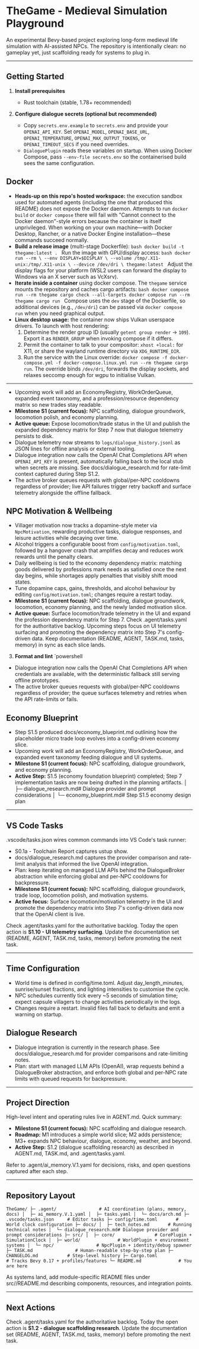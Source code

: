 ﻿# TheGame - Medieval Simulation Playground

An experimental Bevy-based project exploring long-form medieval life simulation with AI-assisted NPCs. The repository is intentionally clean: no gameplay yet, just scaffolding ready for systems to plug in.

---

## Getting Started
1. **Install prerequisites**
   - Rust toolchain (stable, 1.78+ recommended)

2. **Configure dialogue secrets (optional but recommended)**
   - Copy `secrets.env.example` to `secrets.env` and provide your `OPENAI_API_KEY`. Set `OPENAI_MODEL`, `OPENAI_BASE_URL`, `OPENAI_TEMPERATURE`, `OPENAI_MAX_OUTPUT_TOKENS`, or `OPENAI_TIMEOUT_SECS` if you need overrides.
   - `DialoguePlugin` reads these variables on startup. When using Docker Compose, pass `--env-file secrets.env` so the containerised build sees the same configuration.

## Docker
- **Heads-up on this repo's hosted workspace:** the execution sandbox used for
  automated agents (including the one that produced this README) does not expose
  the Docker daemon. Attempts to run `docker build` or `docker compose` there
  will fail with "Cannot connect to the Docker daemon"-style errors because the
  container is itself unprivileged. When working on your own machine—with
  Docker Desktop, Rancher, or a native Docker Engine installation—these
  commands succeed normally.
- **Build a release image** (multi-stage Dockerfile):
  `bash
  docker build -t thegame:latest .
  `
  Run the image with GPU/display access: `bash
  docker run --rm \
    --env DISPLAY=$DISPLAY \
    --volume /tmp/.X11-unix:/tmp/.X11-unix \
    --device /dev/dri \
    thegame:latest
  `
  Adjust the display flags for your platform (WSL2 users can forward the display to Windows via an X server such as VcXsrv).
- **Iterate inside a container** using docker compose. The `thegame` service mounts the repository and caches cargo artifacts:
  `bash
  docker compose run --rm thegame cargo check --all-targets
  docker compose run --rm thegame cargo run
  `
  Compose uses the `dev` stage of the Dockerfile, so additional devices (e.g., `/dev/dri`) can be passed via `docker compose run` when you need graphical output.
- **Linux desktop usage:** the container now ships Vulkan userspace drivers. To launch with host rendering:
  1. Determine the render group ID (usually `getent group render` → `109`). Export it as `RENDER_GROUP` when invoking compose if it differs.
  2. Permit the container to talk to your compositor: `xhost +local:` for X11, or share the wayland runtime directory via `XDG_RUNTIME_DIR`.
  3. Run the service with the Linux override: `docker compose -f docker-compose.yml -f docker-compose.linux.yml run --rm thegame cargo run`.
  The override binds `/dev/dri`, forwards the display sockets, and relaxes seccomp enough for wgpu to initialise Vulkan.

---

- Upcoming work will add an EconomyRegistry, WorkOrderQueue, expanded event taxonomy, and a profession/resource dependency matrix so new trades stay readable.
- **Milestone S1 (current focus):** NPC scaffolding, dialogue groundwork, locomotion polish, and economy planning.
- **Active queue:** Expose locomotion/trade status in the UI and publish the expanded dependency matrix for Step 7 now that dialogue telemetry persists to disk.
- Dialogue telemetry now streams to `logs/dialogue_history.jsonl` as JSON lines for offline analysis or external tooling.
- Dialogue integration now calls the OpenAI Chat Completions API when `OPENAI_API_KEY` is present, automatically falling back to the local stub when secrets are missing. See docs/dialogue_research.md for rate-limit context captured during Step S1.2.
- The active broker queues requests with global/per-NPC cooldowns regardless of provider; live API failures trigger retry backoff and surface telemetry alongside the offline fallback.

## NPC Motivation & Wellbeing
- Villager motivation now tracks a dopamine-style meter via `NpcMotivation`, rewarding productive tasks, dialogue responses, and leisure activities while decaying over time.
- Alcohol triggers a configurable boost from `config/motivation.toml`, followed by a hangover crash that amplifies decay and reduces work rewards until the penalty clears.
- Daily wellbeing is tied to the economy dependency matrix: matching goods delivered by professions mark needs as satisfied once the next day begins, while shortages apply penalties that visibly shift mood states.
- Tune dopamine caps, gains, thresholds, and alcohol behaviour by editing `config/motivation.toml`; changes require a restart today.
- **Milestone S1 (current focus):** NPC scaffolding, dialogue groundwork, locomotion, economy planning, and the newly landed motivation slice.
- **Active queue:** Surface locomotion/trade telemetry in the UI and expand the profession dependency matrix for Step 7.
Check .agent/tasks.yaml for the authoritative backlog. Upcoming steps focus on UI telemetry surfacing and promoting the dependency matrix into Step 7's config-driven data. Keep documentation (README, AGENT, TASK.md, tasks, memory) in sync as each slice lands.
3. **Format and lint**
   `powershell
- Dialogue integration now calls the OpenAI Chat Completions API when credentials are available, with the deterministic fallback still serving offline prototypes.
- The active broker queues requests with global/per-NPC cooldowns regardless of provider; the queue surfaces telemetry and retries when the API rate-limits or fails.

## Economy Blueprint
- Step S1.5 produced docs/economy_blueprint.md outlining how the placeholder micro trade loop evolves into a config-driven economy slice.
- Upcoming work will add an EconomyRegistry, WorkOrderQueue, and expanded event taxonomy feeding dialogue and UI systems.
- **Milestone S1 (current focus):** NPC scaffolding, dialogue groundwork, and economy planning.
- **Active Step:** S1.5 (economy foundation blueprint) completed; Step 7 implementation tasks are now being drafted in the planning artifacts.
│  ├─ dialogue_research.md# Dialogue provider and prompt considerations
│  └─ economy_blueprint.md# Step S1.5 economy design plan

---

## VS Code Tasks
.vscode/tasks.json wires common commands into VS Code's task runner:

- S0.1a - Toolchain Report captures 
ustup show.
- docs/dialogue_research.md captures the provider comparison and rate-limit analysis that informed the live OpenAI integration.
- Plan: keep iterating on managed LLM APIs behind the DialogueBroker abstraction while enforcing global and per-NPC cooldowns for backpressure.
- **Milestone S1 (current focus):** NPC scaffolding, dialogue groundwork, trade loop, locomotion polish, and motivation systems.
- **Active focus:** Surface locomotion/motivation telemetry in the UI and promote the dependency matrix into Step 7's config-driven data now that the OpenAI client is live.

Check .agent/tasks.yaml for the authoritative backlog. Today the open action is **S1.10 - UI telemetry surfacing**. Update the documentation set (README, AGENT, TASK.md, tasks, memory) before promoting the next task.

---

## Time Configuration
- World time is defined in config/time.toml. Adjust day_length_minutes, sunrise/sunset fractions, and lighting intensities to customise the cycle.
- NPC schedules currently tick every ~5 seconds of simulation time; expect capsule villagers to change activities periodically in the logs.
- Changes require a restart. Invalid files fall back to defaults and emit a warning on startup.

## Dialogue Research
- Dialogue integration is currently in the research phase. See docs/dialogue_research.md for provider comparisons and rate-limiting notes.
- Plan: start with managed LLM APIs (OpenAI), wrap requests behind a DialogueBroker abstraction, and enforce both global and per-NPC rate limits with queued requests for backpressure.

---

## Project Direction
High-level intent and operating rules live in AGENT.md. Quick summary:

- **Milestone S1 (current focus):** NPC scaffolding and dialogue research.
- **Roadmap:** M1 introduces a simple world slice; M2 adds persistence; M3+ expands NPC behaviour, dialogue, economy, weather, and beyond.
- **Active Step:** S1.2 (dialogue scaffolding research) as described in AGENT.md, TASK.md, and .agent/tasks.yaml.

Refer to .agent/ai_memory.V.1.yaml for decisions, risks, and open questions captured after each step.

---

## Repository Layout
`
TheGame/
├─ .agent/                # AI coordination (plans, memory, docs)
│  ├─ ai_memory.V.1.yaml
│  ├─ tasks.yaml
│  └─ docs/arch.md
├─ .vscode/tasks.json     # Editor tasks
├─ config/time.toml       # World clock configuration
├─ docs/
│  ├─ tech_notes.md       # Running technical notes
│  └─ dialogue_research.md# Dialogue provider and prompt considerations
├─ src/
│  ├─ core/               # CorePlugin + SimulationClock
│  ├─ world/              # WorldPlugin + environment systems
│  └─ npc/                # NpcPlugin + identity/debug spawner
├─ TASK.md                # Human-readable step-by-step plan
├─ CHANGELOG.md           # Step-level history
├─ Cargo.toml             # Tracks Bevy 0.17 + profiles/features
└─ README.md              # You are here
`

As systems land, add module-specific README files under src/<module>/README.md describing components, resources, and integration points.

---

## Next Actions
Check .agent/tasks.yaml for the authoritative backlog. Today the open action is **S1.2 - dialogue scaffolding research**. Update the documentation set (README, AGENT, TASK.md, tasks, memory) before promoting the next task.
